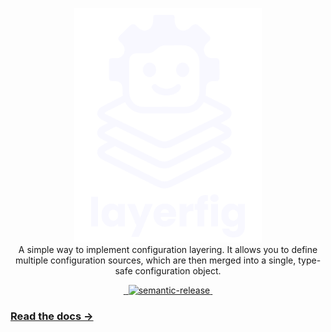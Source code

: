 <p align="center">
 <img src="./docs/src/assets/logo-bottom-text.svg" width="300" alt="layerfig logo">
  <br/>
  A simple way to implement configuration layering. It allows you to define multiple configuration sources, which are then merged into a single, type-safe configuration object.
</p>

<div align="center">
  <a href="https://www.npmjs.com/package/@layerfig/config" target="\_parent">
    <img alt="" src="https://img.shields.io/npm/dm/@layerfig/config.svg" />
  </a>
  <a
    href="https://bundlejs.com/?q=%40layerfig%2Fconfig&config=%7B%22esbuild%22%3A%7B%22external%22%3A%5B%22json5%22%2C%22lodash-es%22%2C%22yaml%22%5D%7D%7D&badge="
    target="\_parent"
  >
    <img
      alt=""
      src="https://deno.bundlejs.com/badge?config=%7B%22esbuild%22%3A%7B%22external%22%3A%5B%22json5%22%2C%22lodash-es%22%2C%22yaml%22%5D%7D%7D&q=%40layerfig%2Fconfig"
    />
  </a>
  <a href="#badge">
    <img
      alt="semantic-release"
      src="https://img.shields.io/badge/%20%20%F0%9F%93%A6%F0%9F%9A%80-semantic--release-e10079.svg"
    />
  </a>
  <a href="https://github.com/raulfdm/layerfig/" target="\_parent">
    <img
      alt=""
      src="https://img.shields.io/github/stars/raulfdm/layerfig.svg?style=social&label=Star"
    />
  </a>
</div>

### [Read the docs →](https://layerfig.raulmelo.workers.dev)
